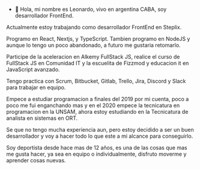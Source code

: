 - 👋 Hola, mi nombre es Leonardo, vivo en argentina CABA, soy desarrollador FrontEnd.

Actualmente estoy trabajando como desarrollador FrontEnd en Steplix.

Programo en React, Nextjs, y TypeScript.
Tambien programo en NodeJS y aunque lo tengo un poco abandonado, a futuro me gustaria retomarlo.


Participe de la aceleracion en Alkemy FullStack JS, realice el curso de FullStack JS en Comunidad IT y la escuelita 
de Fizzmod y educacion it en JavaScript avanzado.

Tengo practica con Scrum, Bitbucket, Gitlab, Trello, Jira, Discord y Slack para trabajar en equipo.

Empece a estudiar programacion a finales del 2019 por mi cuenta, poco a poco me fui enganchando mas y en el 2020 empece la tecnicatura en programacion en la UNSAM, ahora estoy estudiando en la Tecnicatura de analista en sistemas en ORT.

Se que no tengo mucha experiencia aun, pero estoy decidido a ser un buen desarrollador y voy a hacer todo lo que este a mi alcance para conseguirlo.

Soy deportista desde hace mas de 12 años, es una de las cosas que mas me gusta hacer, ya sea en equipo o individualmente, disfruto moverme y aprender cosas nuevas.
